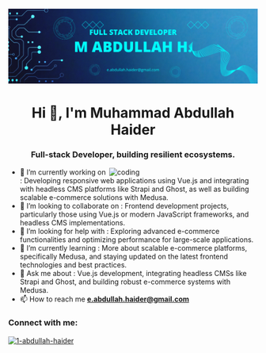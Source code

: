 ![logo](https://github.com/Dev-Abdullah-H/Dev-Abdullah-H/blob/main/banner.png)
<h1 align="center">Hi 👋, I'm Muhammad Abdullah Haider</h1>
<h3 align="center">Full-stack Developer, building resilient ecosystems.</h3>

<img align="right" alt="coding" width="300" src="https://media1.giphy.com/media/bGgsc5mWoryfgKBx1u/giphy.gif?cid=ecf05e47ozkj3opj6w0h6vmji97acu4c8toqgb7l6xirxe6e&ep=v1_gifs_search&rid=giphy.gif&ct=g">

- 🔭 I’m currently working on : Developing responsive web applications using Vue.js and integrating with headless CMS platforms like Strapi and Ghost, as well as building scalable e-commerce solutions with Medusa.
- 👯 I’m looking to collaborate on : Frontend development projects, particularly those using Vue.js or modern JavaScript frameworks, and headless CMS implementations.
- 🤝 I’m looking for help with : Exploring advanced e-commerce functionalities and optimizing performance for large-scale applications.
- 🌱 I’m currently learning : More about scalable e-commerce platforms, specifically Medusa, and staying updated on the latest frontend technologies and best practices.
- 💬 Ask me about : Vue.js development, integrating headless CMSs like Strapi and Ghost, and building robust e-commerce systems with Medusa.
- 📫 How to reach me **e.abdullah.haider@gmail.com**

<h3 align="left">Connect with me:</h3>
<p align="left">
<a href="https://linkedin.com/in/1-abdullah-haider" target="blank"><img align="center" src="https://raw.githubusercontent.com/rahuldkjain/github-profile-readme-generator/master/src/images/icons/Social/linked-in-alt.svg" alt="1-abdullah-haider" height="30" width="40" /></a>
</p>
